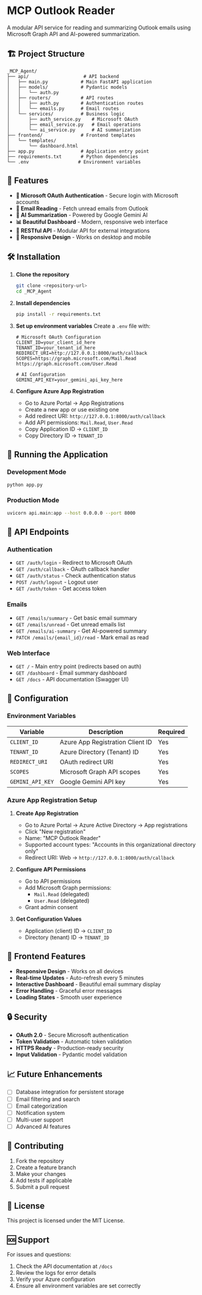 # MCP Outlook Reader

A modular API service for reading and summarizing Outlook emails using Microsoft Graph API and AI-powered summarization.

## 🏗️ Project Structure

```
_MCP_Agent/
├── api/                    # API backend
│   ├── main.py            # Main FastAPI application
│   ├── models/            # Pydantic models
│   │   └── auth.py
│   ├── routers/           # API routes
│   │   ├── auth.py        # Authentication routes
│   │   └── emails.py      # Email routes
│   └── services/          # Business logic
│       ├── auth_service.py    # Microsoft OAuth
│       ├── email_service.py   # Email operations
│       └── ai_service.py      # AI summarization
├── frontend/              # Frontend templates
│   └── templates/
│       └── dashboard.html
├── app.py                 # Application entry point
├── requirements.txt       # Python dependencies
└── .env                  # Environment variables
```

## 🚀 Features

- **🔐 Microsoft OAuth Authentication** - Secure login with Microsoft accounts
- **📧 Email Reading** - Fetch unread emails from Outlook
- **🤖 AI Summarization** - Powered by Google Gemini AI
- **📊 Beautiful Dashboard** - Modern, responsive web interface
- **🔌 RESTful API** - Modular API for external integrations
- **📱 Responsive Design** - Works on desktop and mobile

## 🛠️ Installation

1. **Clone the repository**
   ```bash
   git clone <repository-url>
   cd _MCP_Agent
   ```

2. **Install dependencies**
   ```bash
   pip install -r requirements.txt
   ```

3. **Set up environment variables**
   Create a `.env` file with:
   ```env
   # Microsoft OAuth Configuration
   CLIENT_ID=your_client_id_here
   TENANT_ID=your_tenant_id_here
   REDIRECT_URI=http://127.0.0.1:8000/auth/callback
   SCOPES=https://graph.microsoft.com/Mail.Read https://graph.microsoft.com/User.Read
   
   # AI Configuration
   GEMINI_API_KEY=your_gemini_api_key_here
   ```

4. **Configure Azure App Registration**
   - Go to Azure Portal → App Registrations
   - Create a new app or use existing one
   - Add redirect URI: `http://127.0.0.1:8000/auth/callback`
   - Add API permissions: `Mail.Read`, `User.Read`
   - Copy Application ID → `CLIENT_ID`
   - Copy Directory ID → `TENANT_ID`

## 🚀 Running the Application

### Development Mode
```bash
python app.py
```

### Production Mode
```bash
uvicorn api.main:app --host 0.0.0.0 --port 8000
```

## 📡 API Endpoints

### Authentication
- `GET /auth/login` - Redirect to Microsoft OAuth
- `GET /auth/callback` - OAuth callback handler
- `GET /auth/status` - Check authentication status
- `POST /auth/logout` - Logout user
- `GET /auth/token` - Get access token

### Emails
- `GET /emails/summary` - Get basic email summary
- `GET /emails/unread` - Get unread emails list
- `GET /emails/ai-summary` - Get AI-powered summary
- `PATCH /emails/{email_id}/read` - Mark email as read

### Web Interface
- `GET /` - Main entry point (redirects based on auth)
- `GET /dashboard` - Email summary dashboard
- `GET /docs` - API documentation (Swagger UI)

## 🔧 Configuration

### Environment Variables

| Variable | Description | Required |
|----------|-------------|----------|
| `CLIENT_ID` | Azure App Registration Client ID | Yes |
| `TENANT_ID` | Azure Directory (Tenant) ID | Yes |
| `REDIRECT_URI` | OAuth redirect URI | Yes |
| `SCOPES` | Microsoft Graph API scopes | Yes |
| `GEMINI_API_KEY` | Google Gemini API key | Yes |

### Azure App Registration Setup

1. **Create App Registration**
   - Go to Azure Portal → Azure Active Directory → App registrations
   - Click "New registration"
   - Name: "MCP Outlook Reader"
   - Supported account types: "Accounts in this organizational directory only"
   - Redirect URI: Web → `http://127.0.0.1:8000/auth/callback`

2. **Configure API Permissions**
   - Go to API permissions
   - Add Microsoft Graph permissions:
     - `Mail.Read` (delegated)
     - `User.Read` (delegated)
   - Grant admin consent

3. **Get Configuration Values**
   - Application (client) ID → `CLIENT_ID`
   - Directory (tenant) ID → `TENANT_ID`

## 🎨 Frontend Features

- **Responsive Design** - Works on all devices
- **Real-time Updates** - Auto-refresh every 5 minutes
- **Interactive Dashboard** - Beautiful email summary display
- **Error Handling** - Graceful error messages
- **Loading States** - Smooth user experience

## 🔒 Security

- **OAuth 2.0** - Secure Microsoft authentication
- **Token Validation** - Automatic token validation
- **HTTPS Ready** - Production-ready security
- **Input Validation** - Pydantic model validation

## 📈 Future Enhancements

- [ ] Database integration for persistent storage
- [ ] Email filtering and search
- [ ] Email categorization
- [ ] Notification system
- [ ] Multi-user support
- [ ] Advanced AI features

## 🤝 Contributing

1. Fork the repository
2. Create a feature branch
3. Make your changes
4. Add tests if applicable
5. Submit a pull request

## 📄 License

This project is licensed under the MIT License.

## 🆘 Support

For issues and questions:
1. Check the API documentation at `/docs`
2. Review the logs for error details
3. Verify your Azure configuration
4. Ensure all environment variables are set correctly